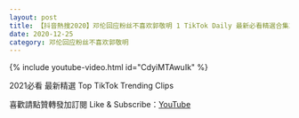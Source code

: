 ```yaml
---
layout: post
title: 【抖音熱搜2020】邓伦回应粉丝不喜欢郭敬明 1 TikTok Daily 最新必看精選合集2020 12 25
date: 2020-12-25
category: 邓伦回应粉丝不喜欢郭敬明
---
```


{% include youtube-video.html id="CdyiMTAwuIk" %}

2021必看 最新精選 Top TikTok Trending Clips

喜歡請點贊轉發加訂閱 Like & Subscribe：[YouTube](https://www.youtube.com/channel/UCAoR7VcanIPd04uEq_GIylA/videos)

